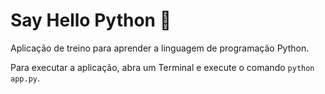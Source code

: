 # Say Hello Python 🐍

Aplicação de treino para aprender a linguagem de programação Python.

Para executar a aplicação, abra um Terminal e execute o comando `python app.py`.